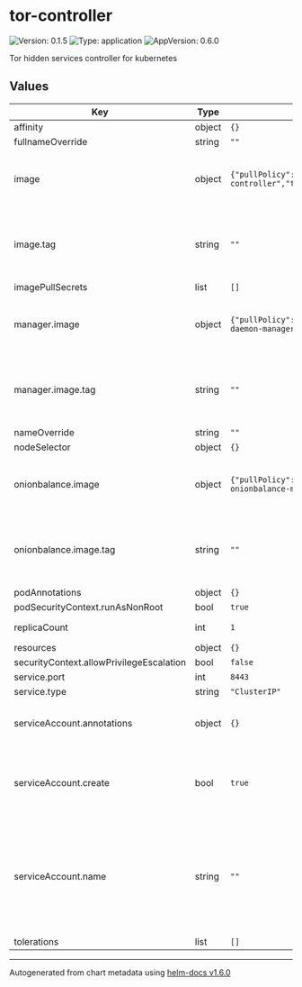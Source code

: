 # tor-controller

![Version: 0.1.5](https://img.shields.io/badge/Version-0.1.5-informational?style=flat-square) ![Type: application](https://img.shields.io/badge/Type-application-informational?style=flat-square) ![AppVersion: 0.6.0](https://img.shields.io/badge/AppVersion-0.6.0-informational?style=flat-square)

Tor hidden services controller for kubernetes

## Values

| Key | Type | Default | Description |
|-----|------|---------|-------------|
| affinity | object | `{}` |  |
| fullnameOverride | string | `""` |  |
| image | object | `{"pullPolicy":"Always","repository":"quay.io/bugfest/tor-controller","tag":""}` | tor-controller image, it watches onionservices objects |
| image.tag | string | `""` | Overrides the image tag whose default is the chart appVersion. |
| imagePullSecrets | list | `[]` |  |
| manager.image | object | `{"pullPolicy":"Always","repository":"quay.io/bugfest/tor-daemon-manager","tag":""}` | tor-controller-manager image, it runs Tor client |
| manager.image.tag | string | `""` | Overrides the image tag whose default is the chart appVersion. |
| nameOverride | string | `""` |  |
| nodeSelector | object | `{}` |  |
| onionbalance.image | object | `{"pullPolicy":"Always","repository":"quay.io/bugfest/tor-onionbalance-manager","tag":""}` | tor-controller-manager image, it runs Tor client |
| onionbalance.image.tag | string | `""` | Overrides the image tag whose default is the chart appVersion. |
| podAnnotations | object | `{}` |  |
| podSecurityContext.runAsNonRoot | bool | `true` |  |
| replicaCount | int | `1` | Daemonset replica count |
| resources | object | `{}` |  |
| securityContext.allowPrivilegeEscalation | bool | `false` |  |
| service.port | int | `8443` |  |
| service.type | string | `"ClusterIP"` |  |
| serviceAccount.annotations | object | `{}` | Annotations to add to the service account |
| serviceAccount.create | bool | `true` | Specifies whether a service account should be created |
| serviceAccount.name | string | `""` | The name of the service account to use. If not set and create is true, a name is generated using the fullname template |
| tolerations | list | `[]` |  |

----------------------------------------------
Autogenerated from chart metadata using [helm-docs v1.6.0](https://github.com/norwoodj/helm-docs/releases/v1.6.0)
